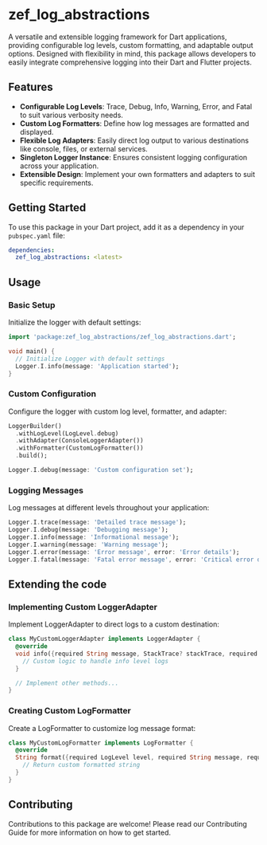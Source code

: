 # zef_log_abstractions

A versatile and extensible logging framework for Dart applications, providing configurable log levels, custom formatting, and adaptable output options. Designed with flexibility in mind, this package allows developers to easily integrate comprehensive logging into their Dart and Flutter projects.

## Features

- **Configurable Log Levels**: Trace, Debug, Info, Warning, Error, and Fatal to suit various verbosity needs.
- **Custom Log Formatters**: Define how log messages are formatted and displayed.
- **Flexible Log Adapters**: Easily direct log output to various destinations like console, files, or external services.
- **Singleton Logger Instance**: Ensures consistent logging configuration across your application.
- **Extensible Design**: Implement your own formatters and adapters to suit specific requirements.

## Getting Started

To use this package in your Dart project, add it as a dependency in your `pubspec.yaml` file:

```yaml
dependencies:
  zef_log_abstractions: <latest>
```

## Usage

### Basic Setup

Initialize the logger with default settings:

```dart
import 'package:zef_log_abstractions/zef_log_abstractions.dart';

void main() {
  // Initialize Logger with default settings
  Logger.I.info(message: 'Application started');
}
```

### Custom Configuration

Configure the logger with custom log level, formatter, and adapter:

```dart
LoggerBuilder()
  .withLogLevel(LogLevel.debug)
  .withAdapter(ConsoleLoggerAdapter())
  .withFormatter(CustomLogFormatter())
  .build();

Logger.I.debug(message: 'Custom configuration set');
```

### Logging Messages

Log messages at different levels throughout your application:

```dart
Logger.I.trace(message: 'Detailed trace message');
Logger.I.debug(message: 'Debugging message');
Logger.I.info(message: 'Informational message');
Logger.I.warning(message: 'Warning message');
Logger.I.error(message: 'Error message', error: 'Error details');
Logger.I.fatal(message: 'Fatal error message', error: 'Critical error details');
```

## Extending the code

### Implementing Custom LoggerAdapter

Implement LoggerAdapter to direct logs to a custom destination:

```dart
class MyCustomLoggerAdapter implements LoggerAdapter {
  @override
  void info({required String message, StackTrace? stackTrace, required LogFormatter formatter}) {
    // Custom logic to handle info level logs
  }

  // Implement other methods...
}
```

### Creating Custom LogFormatter

Create a LogFormatter to customize log message format:

```dart
class MyCustomLogFormatter implements LogFormatter {
  @override
  String format({required LogLevel level, required String message, required DateTime timestamp, String? error, StackTrace? stackTrace}) {
    // Return custom formatted string
  }
}
```

## Contributing

Contributions to this package are welcome! Please read our Contributing Guide for more information on how to get started.
